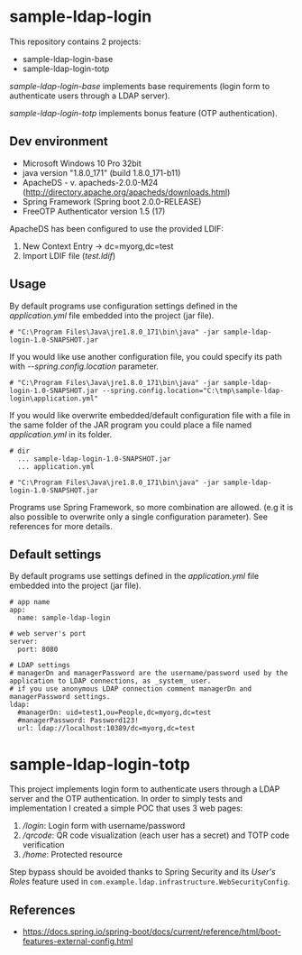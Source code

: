 # sample-ldap-login

This repository contains 2 projects:
- sample-ldap-login-base
- sample-ldap-login-totp

_sample-ldap-login-base_ implements base requirements (login form to authenticate users through a LDAP server).

_sample-ldap-login-totp_ implements bonus feature (OTP authentication).

## Dev environment

- Microsoft Windows 10 Pro 32bit
- java version "1.8.0_171" (build 1.8.0_171-b11)
- ApacheDS - v. apacheds-2.0.0-M24 (http://directory.apache.org/apacheds/downloads.html)
- Spring Framework (Spring boot 2.0.0-RELEASE)
- FreeOTP Authenticator version 1.5 (17)

ApacheDS has been configured to use the provided LDIF:
1. New Context Entry -> dc=myorg,dc=test
2. Import LDIF file (_test.ldif_)

## Usage

By default programs use configuration settings defined in the _application.yml_ file embedded into the project (jar file).
```
# "C:\Program Files\Java\jre1.8.0_171\bin\java" -jar sample-ldap-login-1.0-SNAPSHOT.jar
```

If you would like use another configuration file, you could specify its path with _--spring.config.location_ parameter.
```
# "C:\Program Files\Java\jre1.8.0_171\bin\java" -jar sample-ldap-login-1.0-SNAPSHOT.jar --spring.config.location="C:\tmp\sample-ldap-login\application.yml"
```

If you would like overwrite embedded/default configuration file with a file in the same folder of the JAR program you could place a file named _application.yml_ in its folder.
```
# dir
  ... sample-ldap-login-1.0-SNAPSHOT.jar
  ... application.yml
  
# "C:\Program Files\Java\jre1.8.0_171\bin\java" -jar sample-ldap-login-1.0-SNAPSHOT.jar
```

Programs use Spring Framework, so more combination are allowed. (e.g it is also possible to overwrite only a single configuration parameter). See references for more details.

## Default settings

By default programs use settings defined in the _application.yml_ file embedded into the project (jar file).

```
# app name
app:
  name: sample-ldap-login

# web server's port
server:
  port: 8080

# LDAP settings
# managerDn and managerPassword are the username/password used by the application to LDAP connections, as _system_ user.
# if you use anonymous LDAP connection comment managerDn and managerPassword settings.
ldap:
  #managerDn: uid=test1,ou=People,dc=myorg,dc=test
  #managerPassword: Password123!
  url: ldap://localhost:10389/dc=myorg,dc=test
```

# sample-ldap-login-totp

This project implements login form to authenticate users through a LDAP server and the OTP authentication. In order to simply tests and implementation I created a simple POC that uses 3 web pages:
1. _/login_: Login form with username/password
2. _/qrcode_: QR code visualization (each user has a secret) and TOTP code verification
3. _/home_: Protected resource

Step bypass should be avoided thanks to Spring Security and its _User's Roles_ feature used in `com.example.ldap.infrastructure.WebSecurityConfig`.


## References
- https://docs.spring.io/spring-boot/docs/current/reference/html/boot-features-external-config.html